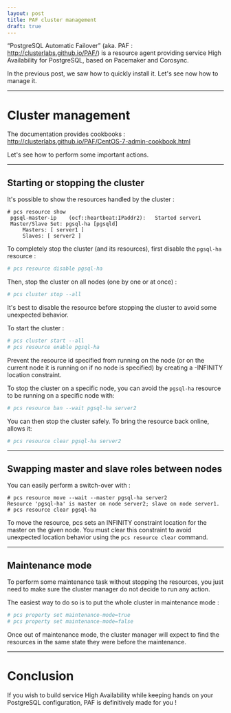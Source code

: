 ```yaml
---
layout: post
title: PAF cluster management
draft: true
---
```


“PostgreSQL Automatic Failover” (aka. PAF : http://clusterlabs.github.io/PAF/) is a resource agent providing service High Availability for PostgreSQL, based on Pacemaker and Corosync.

In the previous post, we saw how to quickly install it. Let's see now how to manage it.

<!--MORE-->

-----

# [](#cluster-management)Cluster management

The documentation provides cookbooks : http://clusterlabs.github.io/PAF/CentOS-7-admin-cookbook.html

Let's see how to perform some important actions.

-----

## [](#starting-or-stopping-the-cluster)Starting or stopping the cluster

It's possible to show the resources handled by the cluster :

```
# pcs resource show
 pgsql-master-ip	(ocf::heartbeat:IPaddr2):	Started server1
 Master/Slave Set: pgsql-ha [pgsqld]
     Masters: [ server1 ]
     Slaves: [ server2 ]
```

To completely stop the cluster (and its resources), first disable the `pgsql-ha` resource :

```bash
# pcs resource disable pgsql-ha
```

Then, stop the cluster on all nodes (one by one or at once) :

```bash
# pcs cluster stop --all
```

It's best to disable the resource before stopping the cluster to avoid some unexpected behavior.

To start the cluster :

```bash
# pcs cluster start --all
# pcs resource enable pgsql-ha
```

Prevent the resource id specified from running on the node (or on the current node it is running on if no node is specified) by creating a -INFINITY location constraint. 

To stop the cluster on a specific node, you can avoid the `pgsql-ha` resource to be running on a specific node with:

```bash
# pcs resource ban --wait pgsql-ha server2
```

You can then stop the cluster safely. To bring the resource back online, allows it:

```bash
# pcs resource clear pgsql-ha server2
```

-----

## [](#swapping-master-and-slave-roles-between-nodes)Swapping master and slave roles between nodes

You can easily perform a switch-over with :

```
# pcs resource move --wait --master pgsql-ha server2
Resource 'pgsql-ha' is master on node server2; slave on node server1.
# pcs resource clear pgsql-ha
```

To move the resource, pcs sets an INFINITY constraint location for the master on the given node. You must clear this constraint to avoid unexpected location behavior using the `pcs resource clear` command.

-----


## [](#maintenance-mode)Maintenance mode

To perform some maintenance task without stopping the resources, you just need to make sure the cluster manager do not decide to run any action.

The easiest way to do so is to put the whole cluster in maintenance mode : 

```bash
# pcs property set maintenance-mode=true
# pcs property set maintenance-mode=false
```

Once out of maintenance mode, the cluster manager will expect to find the resources in the same state they were before the maintenance.

-----

# [](#conclusion)Conclusion

If you wish to build service High Availability while keeping hands on your PostgreSQL configuration, PAF is definitively made for you !